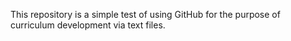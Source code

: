 This repository is a simple test of using GitHub for the purpose of curriculum development via text files.